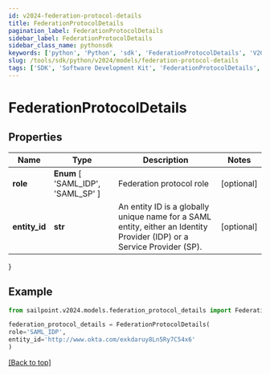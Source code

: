 ```yaml
---
id: v2024-federation-protocol-details
title: FederationProtocolDetails
pagination_label: FederationProtocolDetails
sidebar_label: FederationProtocolDetails
sidebar_class_name: pythonsdk
keywords: ['python', 'Python', 'sdk', 'FederationProtocolDetails', 'V2024FederationProtocolDetails'] 
slug: /tools/sdk/python/v2024/models/federation-protocol-details
tags: ['SDK', 'Software Development Kit', 'FederationProtocolDetails', 'V2024FederationProtocolDetails']
---
```


# FederationProtocolDetails


## Properties

Name | Type | Description | Notes
------------ | ------------- | ------------- | -------------
**role** |  **Enum** [  'SAML_IDP',    'SAML_SP' ] | Federation protocol role | [optional] 
**entity_id** | **str** | An entity ID is a globally unique name for a SAML entity, either an Identity Provider (IDP) or a Service Provider (SP). | [optional] 
}

## Example

```python
from sailpoint.v2024.models.federation_protocol_details import FederationProtocolDetails

federation_protocol_details = FederationProtocolDetails(
role='SAML_IDP',
entity_id='http://www.okta.com/exkdaruy8Ln5Ry7C54x6'
)

```
[[Back to top]](#) 

